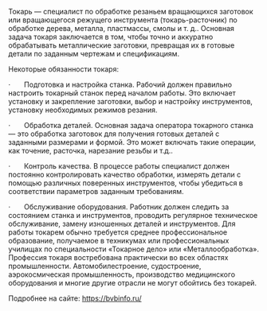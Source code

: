 Токарь — специалист по обработке резаньем вращающихся заготовок или вращающегося режущего инструмента (токарь-расточник) по обработке дерева, металла, пластмассы, смолы и т. д.. 
Основная задача токаря заключается в том, чтобы точно и аккуратно обрабатывать металлические заготовки, превращая их в готовые детали по заданным чертежам и спецификациям. 

Некоторые обязанности токаря:

·       Подготовка и настройка станка. Рабочий должен правильно настроить токарный станок перед началом работы. Это включает установку и закрепление заготовки, выбор и настройку инструментов, установку необходимых режимов резания. 

·       Обработка деталей. Основная задача оператора токарного станка — это обработка заготовок для получения готовых деталей с заданными размерами и формой. Это может включать такие операции, как точение, расточка, нарезание резьбы и т.д.. 

·       Контроль качества. В процессе работы специалист должен постоянно контролировать качество обработки, измерять детали с помощью различных поверенных инструментов, чтобы убедиться в соответствии параметров заданным требованиям. 

·       Обслуживание оборудования. Работник должен следить за состоянием станка и инструментов, проводить регулярное техническое обслуживание, замену изношенных деталей и инструментов. 
Для работы токарем обычно требуется среднее профессиональное образование, получаемое в техникумах или профессиональных училищах по специальности «Токарное дело» или «Металлообработка». 
Профессия токаря востребована практически во всех областях промышленности. Автомобилестроение, судостроение, аэрокосмическая промышленность, производство медицинского оборудования и многие другие отрасли не могут обойтись без токарей. 

Подробнее на сайте: https://bvbinfo.ru/
